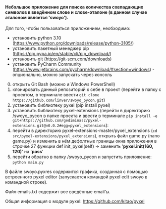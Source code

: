 #### Небольшое приложение для поиска количества совпадающих символов в введённом слове и слове-эталоне (в данном случае эталоном является 'swoyo').

Для того, чтобы пользоваться приложением, необходимо:

* установить python 3.10 (https://www.python.org/downloads/release/python-3105/)
* установить пакетный менеджер pip (https://pip.pypa.io/en/stable/cli/pip_download/)
* установить git (https://git-scm.com/downloads)
* установить PyCharm Community (https://www.jetbrains.com/pycharm/download/#section=windows) - опционально, можно запускать через консоль

0. открыть Git Bash (можно и Windows PowerShell)
1. клонировать данный репозиторий к себе в проект (перейти в папку с проектом, в терминале ввести `git clone https://github.com/linver/swoyo_pycon.git`)
2. установить библиотеку pyxel (pip install pyxel) 
3. установить библиотеку pyxel-extensions (перейти в директорию /swoyo_pycon в папке проекта и ввести в терминале `pip install -e git+https://github.com/gediminasz/pyxel-extensions.git@v0.0.2#egg=pyxel_extensions`):
4. перейти в директорию pyxel-extensions-master/pyxel_extensions (`cd src/pyxel-extensions/pyxel_extensions`), открыть файл game.py (nano game.py) и изменить в нём дефолтные границы окна приложения в строчке 27 функции def init_pyxel(self) => заменить '**pyxel.init(160, 120)**' на '**pass**'
5. перейти обратно в папку /swoyo_pycon и запустить приложение: `python main.py`


В файле swoyo.pyxres содержится графика, созданная с помощью встроенного pyxel editor (запускается командой pyxel edit swoyo в командной строке).

Файл emails.txt содержит все введённые email'ы.

Общая информация о модуле pyxel: https://github.com/kitao/pyxel

